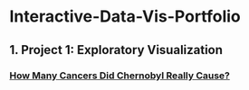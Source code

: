 # Interactive-Data-Vis-Portfolio



## 1. Project 1: Exploratory Visualization
### [How Many Cancers Did Chernobyl Really Cause?](https://alexavdeyev.github.io/Interactive-Data-Vis-Portfolio/Project1/)
